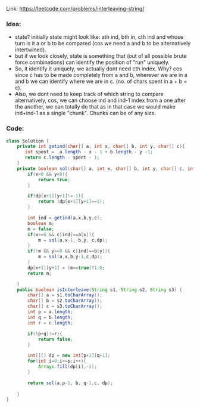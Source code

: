 Link: https://leetcode.com/problems/interleaving-string/

### Idea:
- state? initially state might look like: ath ind, bth in, cth ind and whose turn is it a or b to be compared (cos we need a and b to be alternatively intertwined).
- but if we look closely, state is something that  (out of all possible brute force combinations) can identify the position of "run" uniquely.
- So, it identify it uniquely, we actually dont need cth index. Why? cos since c has to be made completely from a and b, wherever we are in a and b we can identify where we are in c. (no. of chars spent in a + b = c).
- Also, we dont need to keep track of which string to compare alternatively, cos, we can choose ind and ind-1 index from a one after the another, we can totally do that as in that case we would make ind+ind-1 as a single "chunk". Chunks can be of any size.
### Code:
```java
class Solution {
    private int getind(char[] a, int x, char[] b, int y, char[] c){
       int spent =  a.length - x - 1 + b.length - y -1; 
       return c.length - spent - 1;
    }
    private boolean sol(char[] a, int x, char[] b, int y, char[] c, int[][] dp){
        if(x<0 && y<0){
            return true;
        }

        if(dp[x+1][y+1]!=-1){
            return (dp[x+1][y+1]==1);
        }

        int ind = getind(a,x,b,y,c);
        boolean m;
        m = false;
        if(x>=0 && c[ind]==a[x]){
            m = sol(a,x-1, b,y, c,dp);
        }
        if(!m && y>=0 && c[ind]==b[y]){
            m = sol(a,x,b,y-1,c,dp);
        }
        dp[x+1][y+1] = (m==true)?1:0;
        return m;

    }
    public boolean isInterleave(String s1, String s2, String s3) {
        char[] a = s1.toCharArray();
        char[] b = s2.toCharArray();
        char[] c = s3.toCharArray();
        int p = a.length;
        int q = b.length;
        int r = c.length;

        if((p+q)!=r){
            return false;
        }

        int[][] dp = new int[p+1][q+1];
        for(int i=0;i<=p;i++){
            Arrays.fill(dp[i],-1);
        }

        return sol(a,p-1, b, q-1,c, dp);
    
    }
}
```